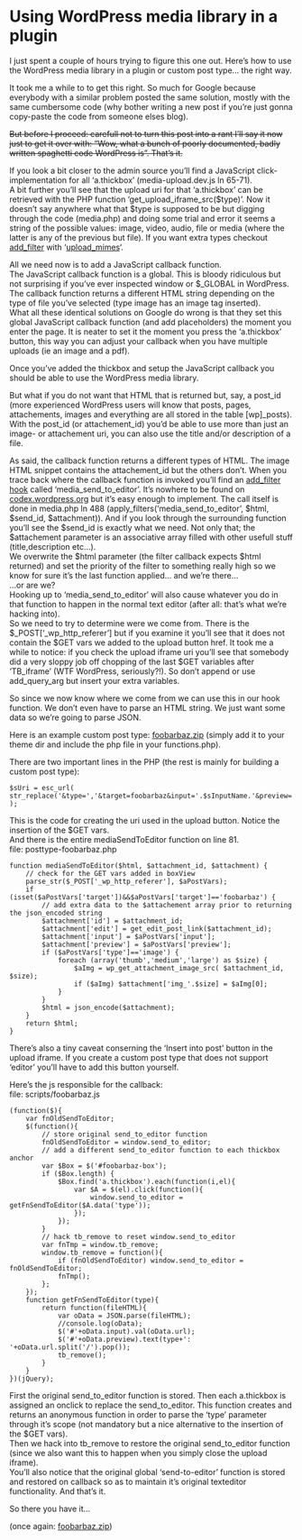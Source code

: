 <!--
  id: 938
  description: How to use the Wordpress media library in a plugin or custom post type... the right way.
  date: 2012-05-01
  modified: 2020-03-16
  slug: using-wordpress-media-library-in-a-plugin
  type: post
  excerpt: <p>I just spent a couple of hours trying to figure this one out. Here&#8217;s how to use the WordPress media library in a plugin or custom post type&#8230; the right way.</p>
  categories: code, JavaScript, backend, Wordpress
  tags: hack, plugin, Wordpress
  metaKeyword: media library
  metaTitle: Using Wordpress media library in a plugin
  metaDescription: How to use the Wordpress media library in a plugin or custom post type... the right way.
  inCv: 
  inPortfolio: 
  dateFrom: 
  dateTo: 
-->

# Using WordPress media library in a plugin

<p>I just spent a couple of hours trying to figure this one out. Here&#8217;s how to use the WordPress media library in a plugin or custom post type&#8230; the right way.</p>
<p><!--more--></p>
<p>It took me a while to to get this right. So much for Google because everybody with a similar problem posted the same solution, mostly with the same cumbersome code (why bother writing a new post if you&#8217;re just gonna copy-paste the code from someone elses blog).</p>
<p><del data-reason="let's not be all negative about this; we all love WordPress :-)">But before I proceed: carefull not to turn this post into a rant I&#8217;ll say it now just to get it over with: &#8220;Wow, what a bunch of poorly documented, badly written spaghetti code WordPress is&#8221;. That&#8217;s it.</del></p>
<p>If you look a bit closer to the admin source you&#8217;ll find a JavaScript click-implementation for all &#8216;a.thickbox&#8217; (media-upload.dev.js ln 65-71).<br />
A bit further you&#8217;ll see that the upload uri for that &#8216;a.thickbox&#8217; can be retrieved with the PHP function &#8216;get_upload_iframe_src($type)&#8217;. Now it doesn&#8217;t say anywhere what that $type is supposed to be but digging through the code (media.php) and doing some trial and error it seems a string of the possible values: image, video, audio, file or media (where the latter is any of the previous but file). If you want extra types checkout <a href="http://codex.wordpress.org/Function_Reference/add_filter">add_filter</a> with &#8216;<a href="http://codex.wordpress.org/Plugin_API/Filter_Reference/upload_mimes">upload_mimes</a>&#8216;.</p>
<p>All we need now is to add a JavaScript callback function.<br />
The JavaScript callback function is a global. This is bloody ridiculous but not surprising if you&#8217;ve ever inspected window or $_GLOBAL in WordPress.<br />
The callback function returns a different HTML string depending on the type of file you&#8217;ve selected (type image has an image tag inserted).<br />
What all these identical solutions on Google do wrong is that they set this global JavaScript callback function (and add placeholders) the moment you enter the page. It is neater to set it the moment you press the &#8216;a.thickbox&#8217; button, this way you can adjust your callback when you have multiple uploads (ie an image and a pdf).</p>
<p>Once you&#8217;ve added the thickbox and setup the JavaScript callback you should be able to use the WordPress media library.</p>
<p>But what if you do not want that HTML that is returned but, say, a post_id (more experienced WordPress users will know that posts, pages, attachements, images and everything are all stored in the table [wp]_posts). With the post_id (or attachement_id) you&#8217;d be able to use more than just an image- or attachement uri, you can also use the title and/or description of a file.</p>
<p>As said, the callback function returns a different types of HTML. The image HTML snippet contains the attachement_id but the others don&#8217;t. When you trace back where the callback function is invoked you&#8217;ll find an <a href="http://codex.wordpress.org/Function_Reference/add_filter">add_filter hook</a> called &#8216;media_send_to_editor&#8217;. It&#8217;s nowhere to be found on <a href="http://codex.wordpress.org/">codex.wordpress.org</a> but it&#8217;s easy enough to implement. The call itself is done in media.php ln 488 (apply_filters(&#8216;media_send_to_editor&#8217;, $html, $send_id, $attachment)). And if you look through the surrounding function you&#8217;ll see the $send_id is exactly what we need. Not only that; the $attachement parameter is an associative array filled with other usefull stuff (title,description etc&#8230;).<br />
We overwrite the $html parameter (the filter callback expects $html returned) and set the priority of the filter to something really high so we know for sure it&#8217;s the last function applied&#8230; and we&#8217;re there&#8230;<br />
&#8230;or are we?<br />
Hooking up to &#8216;media_send_to_editor&#8217; will also cause whatever you do in that function to happen in the normal text editor (after all: that&#8217;s what we&#8217;re hacking into).<br />
So we need to try to determine were we come from. There is the $_POST[&#8216;_wp_http_referer&#8217;] but if you examine it you&#8217;ll see that it does not contain the $GET vars we added to the upload button href. It took me a while to notice: if you check the upload iframe uri you&#8217;ll see that somebody did a very sloppy job off chopping of the last $GET variables after &#8216;TB_iframe&#8217; (WTF WordPress, seriously?!). So don&#8217;t append or use add_query_arg but insert your extra variables.</p>
<p>So since we now know  where we come from we can use this in our hook function. We don&#8217;t even have to parse an HTML string. We just want some data so we&#8217;re going to parse JSON.</p>
<p>Here is an example custom post type: <a href="https://res.cloudinary.com/dn1rmdjs5/image/upload/v1566568756/rv/foobarbaz.zip" download="foobarbaz.zip">foobarbaz.zip</a> (simply add it to your theme dir and include the php file in your functions.php).</p>
<p>There are two important lines in the PHP (the rest is mainly for building a custom post type):</p>
<pre><code data-language="php" data-line="67">$sUri = esc_url( str_replace('&amp;type=','&amp;target=foobarbaz&amp;input='.$sInputName.'&amp;preview='.$sPreview.'&amp;tab=library&amp;type=',get_upload_iframe_src($sSubType)) );</code></pre>
<p>This is the code for creating the uri used in the upload button. Notice the insertion of the $GET vars.<br />
And there is the entire mediaSendToEditor function on line 81.<br />
<label class="code">file: posttype-foobarbaz.php</label></p>
<pre><code data-language="php" data-line="81">function mediaSendToEditor($html, $attachment_id, $attachment) {
	// check for the GET vars added in boxView
	parse_str($_POST['_wp_http_referer'], $aPostVars);
	if (isset($aPostVars['target'])&&$aPostVars['target']=='foobarbaz') {
		// add extra data to the $attachement array prior to returning the json_encoded string
		$attachment['id'] = $attachment_id;
		$attachment['edit'] = get_edit_post_link($attachment_id);
		$attachment['input'] = $aPostVars['input'];
		$attachment['preview'] = $aPostVars['preview'];
		if ($aPostVars['type']=='image') {
			foreach (array('thumb','medium','large') as $size) {
				$aImg = wp_get_attachment_image_src( $attachment_id, $size);
				if ($aImg) $attachment['img_'.$size] = $aImg[0];
			}
		}
		$html = json_encode($attachment);
	}
	return $html;
}</code></pre>
<p>There&#8217;s also a tiny caveat conserning the &#8216;Insert into post&#8217; button in the upload iframe. If you create a custom post type that does not support &#8216;editor&#8217; you&#8217;ll have to add this button yourself.</p>
<p>Here&#8217;s the js responsible for the callback:<br />
<label class="code">file: scripts/foobarbaz.js</label></p>
<pre><code data-language="javascript">(function($){
	var fnOldSendToEditor;
	$(function(){
		// store original send_to_editor function
		fnOldSendToEditor = window.send_to_editor;
		// add a different send_to_editor function to each thickbox anchor
		var $Box = $('#foobarbaz-box');
		if ($Box.length) {
			$Box.find('a.thickbox').each(function(i,el){
				var $A = $(el).click(function(){
					window.send_to_editor = getFnSendToEditor($A.data('type'));
				});
			});
		}
		// hack tb_remove to reset window.send_to_editor
		var fnTmp = window.tb_remove;
		window.tb_remove = function(){
			if (fnOldSendToEditor) window.send_to_editor = fnOldSendToEditor;
			fnTmp();
		};
	});
	function getFnSendToEditor(type){
		return function(fileHTML){
			var oData = JSON.parse(fileHTML);
			//console.log(oData);
			$('#'+oData.input).val(oData.url);
			$('#'+oData.preview).text(type+': '+oData.url.split('/').pop());
			tb_remove();
		}
	}
})(jQuery);</code></pre>
<p>First the original send_to_editor function is stored. Then each a.thickbox is assigned an onclick to replace the send_to_editor. This function creates and returns an anonymous function in order to parse the &#8216;type&#8217; parameter through it&#8217;s scope (not mandatory but a nice alternative to the insertion of the $GET vars).<br />
Then we hack into tb_remove to restore the original send_to_editor function (since we also want this to happen when you simply close the upload iframe).<br />
You&#8217;ll also notice that the original global &#8216;send-to-editor&#8217; function is stored and restored on callback so as to maintain it&#8217;s original texteditor functionality. And that&#8217;s it.</p>
<p>So there you have it&#8230;</p>
<p>(once again: <a href="https://res.cloudinary.com/dn1rmdjs5/image/upload/v1566568756/rv/foobarbaz.zip" download="foobarbaz.zip">foobarbaz.zip</a>)</p>
